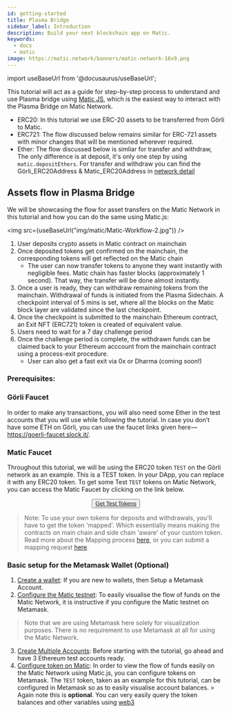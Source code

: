 ```yaml
---
id: getting-started
title: Plasma Bridge
sidebar_label: Introduction
description: Build your next blockchain app on Matic.
keywords:
  - docs
  - matic
image: https://matic.network/banners/matic-network-16x9.png 
---
```

import useBaseUrl from '@docusaurus/useBaseUrl';

This tutorial will act as a guide for step-by-step process to understand and use Plasma bridge using [Matic JS](https://github.com/maticnetwork/matic.js), which is the easiest way to interact with the Plasma Bridge on Matic Network. 

- ERC20: In this tutorial we use ERC-20 assets to be transferred from Görli to Matic. 
- ERC721: The flow discussed below remains similar for ERC-721 assets with minor changes that will be mentioned wherever required. 
- Ether: The flow discussed below is simliar for transfer and withdraw, The only difference is at deposit, it's only one step by using ```matic.depositEthers```. For transfer and withdraw you can find the Görli_ERC20Address & Matic_ERC20Address in [network detail](/docs/develop/network-details/network)

## Assets flow in Plasma Bridge

We will be showcasing the flow for asset transfers on the Matic Network in this tutorial and how you can do the same using Matic.js:

<img src={useBaseUrl("img/matic/Matic-Workflow-2.jpg")} />

1. User deposits crypto assets in Matic contract on mainchain
2. Once deposited tokens get confirmed on the mainchain, the corresponding tokens will get reflected on the Matic chain
    - The user can now transfer tokens to anyone they want instantly with negligible fees. Matic chain has faster blocks (approximately 1 second). That way, the transfer will be done almost instantly.
3. Once a user is ready, they can withdraw remaining tokens from the mainchain. Withdrawal of funds is initiated from the Plasma Sidechain. A checkpoint interval of 5 mins is set, where all the blocks on the Matic block layer are validated since the last checkpoint.
4. Once the checkpoint is submitted to the mainchain Ethereum contract, an Exit NFT (ERC721) token is created of equivalent value.
5. Users need to wait for a 7 day challenge period
6. Once the challenge period is complete, the withdrawn funds can be claimed back to your Ethereum acccount from the mainchain contract using a process-exit procedure.
    - User can also get a fast exit via 0x or Dharma (coming soon!)

### Prerequisites:

### Görli Faucet

In order to make any transactions, you will also need some Ether in the test accounts that you will use while following the tutorial. In case you don’t have some ETH on Görli, you can use the faucet links given here — https://goerli-faucet.slock.it/.

### Matic Faucet

Throughout this tutorial, we will be using the ERC20 token `TEST` on the Görli network as an example. This is a TEST token. In your DApp, you can replace it with any ERC20 token. To get some Test `TEST` tokens on Matic Network, you can access the Matic Faucet by clicking on the link below. 

<center>
<button style={{padding: '20px', backgroundColor: '#4093ff', color: '#fff', borderRadius: '25px', fontSize : '15px' }}>
  <a href="https://faucet.matic.network/" target="_blank" style={{color: 'inherit'}}>
    Get Test Tokens
  </a>
</button>
</center>

> Note: To use your own tokens for deposits and withdrawals, you'll have to get the token 'mapped'. Which essentially means making the contracts on main chain and side chain 'aware' of your custom token. Read more about the Mapping process [here](/docs/develop/ethereum-matic/plasma/mapping-assets), or you can submit a mapping request [here](/docs/develop/ethereum-matic/submit-mapping-request). 

### Basic setup for the Metamask Wallet (Optional)

1. [Create a wallet](/docs/develop/metamask/hello): If you are new to wallets, then Setup a Metamask Account.
2. [Configure the Matic testnet](/docs/develop/metamask/config-matic): To easily visualise the flow of funds on the Matic Network, it is instructive if you configure the Matic testnet on Metamask.
> Note that we are using Metamask here solely for visualization purposes. There is no requirement to use Metamask at all for using the Matic Network. 
3. [Create Multiple Accounts](/docs/develop/metamask/multiple-accounts): Before starting with the tutorial, go ahead and have 3 Ethereum test accounts ready.
4. [Configure token on Matic](/docs/develop/metamask/custom-tokens): In order to view the flow of funds easily on the Matic Network using Matic.js, you can configure tokens on Metamask.
The `TEST` token, taken as an example for this tutorial, can be configured in Metamask so as to easily visualise account balances. > Again note this is **optional**. You can very easily query the token balances and other variables using [web3](https://web3js.readthedocs.io/en/1.0/)

